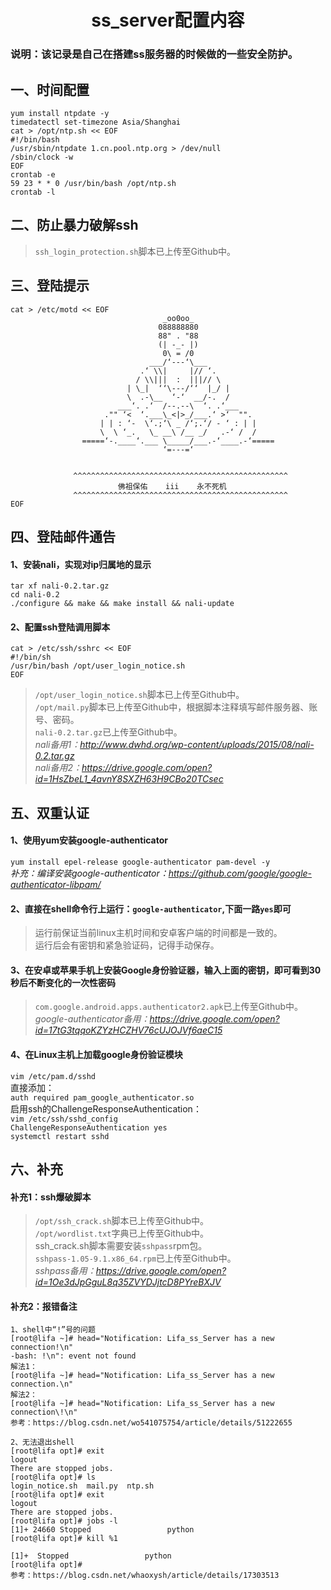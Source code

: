 # <center>ss_server配置内容<center>

### 说明：该记录是自己在搭建ss服务器的时候做的一些安全防护。

## 一、时间配置
    yum install ntpdate -y
    timedatectl set-timezone Asia/Shanghai
    cat > /opt/ntp.sh << EOF
    #!/bin/bash
    /usr/sbin/ntpdate 1.cn.pool.ntp.org > /dev/null
    /sbin/clock -w
    EOF
    crontab -e
    59 23 * * 0 /usr/bin/bash /opt/ntp.sh
    crontab -l

## 二、防止暴力破解ssh
> ```ssh_login_protection.sh```脚本已上传至Github中。

## 三、登陆提示
    cat > /etc/motd << EOF 
                                      _oo0oo_
                                     088888880
                                     88" . "88
                                     (| -_- |)
                                      0\ = /0
                                   ___/‘---‘\___
                                 .‘ \\|     |// ‘.
                                / \\|||  :  |||// \ 
                              | \_|  ‘‘\---/‘‘  |_/ |
                              \  .-\__  ‘-‘  __/-.  /
                            ___‘. .‘  /--.--\  ‘. .‘___
                         ."" ‘<  ‘.___\_<|>_/___.‘ >‘  "".
                        | | : ‘-  \‘.;‘\ _ /‘;.‘/ - ‘ : | |
                        \  \ ‘_.   \_ __\ /__ _/   .-‘ /  /
                    =====‘-.____‘.___ \_____/___.-‘____.-‘=====
                                      ‘=---=‘
      
      
                  ^^^^^^^^^^^^^^^^^^^^^^^^^^^^^^^^^^^^^^^^^^^^^^^^
                            佛祖保佑    iii    永不死机
                  ^^^^^^^^^^^^^^^^^^^^^^^^^^^^^^^^^^^^^^^^^^^^^^^^
    EOF

## 四、登陆邮件通告
#### 1、安装nali，实现对ip归属地的显示
    tar xf nali-0.2.tar.gz
    cd nali-0.2
    ./configure && make && make install && nali-update
#### 2、配置ssh登陆调用脚本
    cat > /etc/ssh/sshrc << EOF
    #!/bin/sh
    /usr/bin/bash /opt/user_login_notice.sh
    EOF

> ```/opt/user_login_notice.sh```脚本已上传至Github中。  
```/opt/mail.py```脚本已上传至Github中，根据脚本注释填写邮件服务器、账号、密码。  
```nali-0.2.tar.gz```已上传至Github中。  
*nali备用1：http://www.dwhd.org/wp-content/uploads/2015/08/nali-0.2.tar.gz*  
*nali备用2：https://drive.google.com/open?id=1HsZbeL1_4avnY8SXZH63H9CBo20TCsec*

## 五、双重认证
#### 1、使用yum安装google-authenticator  
```yum install epel-release google-authenticator pam-devel -y```  
*补充：编译安装google-authenticator：https://github.com/google/google-authenticator-libpam/*  
#### 2、直接在shell命令行上运行：```google-authenticator```,下面一路```yes```即可
> 运行前保证当前linux主机时间和安卓客户端的时间都是一致的。  
运行后会有密钥和紧急验证码，记得手动保存。
#### 3、在安卓或苹果手机上安装Google身份验证器，输入上面的密钥，即可看到30秒后不断变化的一次性密码
> ```com.google.android.apps.authenticator2.apk```已上传至Github中。  
*google-authenticator备用：https://drive.google.com/open?id=17tG3tqqoKZYzHCZHV76cUJOJVf6aeC15*  
#### 4、在Linux主机上加载google身份验证模块
```vim /etc/pam.d/sshd```  
直接添加：  
```auth required pam_google_authenticator.so```  
启用ssh的ChallengeResponseAuthentication：  
```vim /etc/ssh/sshd_config```  
```ChallengeResponseAuthentication yes```  
```systemctl restart sshd```  

## 六、补充
#### 补充1：ssh爆破脚本

> ```/opt/ssh_crack.sh```脚本已上传至Github中。  
```/opt/wordlist.txt```字典已上传至Github中。  
ssh_crack.sh脚本需要安装```sshpass```rpm包。  
```sshpass-1.05-9.1.x86_64.rpm```已上传至Github中。  
*sshpass备用：https://drive.google.com/open?id=1Oe3dJpGguL8q35ZVYDJjtcD8PYreBXJV*
#### 补充2：报错备注
    1、shell中“!”号的问题
    [root@lifa ~]# head="Notification: Lifa_ss_Server has a new connection!\n"
    -bash: !\n": event not found
    解法1：
    [root@lifa ~]# head="Notification: Lifa_ss_Server has a new connection.\n"
    解法2：
    [root@lifa ~]# head="Notification: Lifa_ss_Server has a new connection\!\n"
    参考：https://blog.csdn.net/wo541075754/article/details/51222655
    
    2、无法退出shell
    [root@lifa opt]# exit
    logout
    There are stopped jobs.
    [root@lifa opt]# ls
    login_notice.sh  mail.py  ntp.sh
    [root@lifa opt]# exit
    logout
    There are stopped jobs.
    [root@lifa opt]# jobs -l
    [1]+ 24660 Stopped                 python
    [root@lifa opt]# kill %1
    
    [1]+  Stopped                 python
    [root@lifa opt]# 
    参考：https://blog.csdn.net/whaoxysh/article/details/17303513



